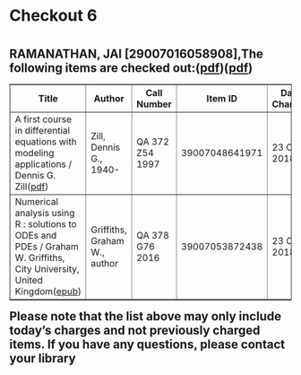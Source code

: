 <h1>Checkout 6<h1>
<h2>RAMANATHAN, JAI [29007016058908],The following items are checked out:(<a href="https://drive.google.com/file/d/1QTLkxiF-2J9k3OMJLwkE4IynL4t8qt4F/view?usp=sharing">pdf</a>)(<a href="https://drive.google.com/file/d/18atINDl_ppWElvXZS4G-FYg4Onihvs0G/view?usp=sharing">pdf</a>)
<table border="1">
<tbody>
<tr>
<th>Title</th>
<th>Author</th>
<th>Call Number</th>
<th>Item ID</th>
<th>Date Charged</th>
<th>Date Due</th>
</tr>
<tr>
<td>A first course in differential equations with modeling applications / Dennis G. Zill(<a href="https://drive.google.com/file/d/1F4RyBU9q-UZAHp6Dd-ePUOcLWR_YaD8L/view?usp=sharing">pdf</a>)</td>
<td>Zill, Dennis G., 1940-</td>
<td>QA 372 Z54 1997</td>
<td>39007048641971</td>
<td>23 Oct 2018</td>
<td>06 Nov 2018</td>
</tr>
<tr>
<td>Numerical analysis using R : solutions to ODEs and PDEs / Graham W. Griffiths, City University, United Kingdom(<a href="https://drive.google.com/file/d/1F4aVec6TXJ8CCnL8D_2VgGyKiJYsBlf8/view?usp=sharing">epub</a>)</td>
<td>Griffiths, Graham W., author</td>
<td>QA 378 G76 2016</td>
<td>39007053872438</td>
<td>23 Oct 2018</td>
<td>06 Nov 2018</td>
</tr>
</tbody>
</table>
Please note that the list above may only include today’s charges and not previously charged items. If you have any questions, please contact your library
<h2>
